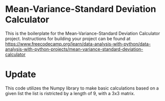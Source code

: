 # Mean-Variance-Standard Deviation Calculator

This is the boilerplate for the Mean-Variance-Standard Deviation Calculator project. Instructions for building your project can be found at https://www.freecodecamp.org/learn/data-analysis-with-python/data-analysis-with-python-projects/mean-variance-standard-deviation-calculator


# Update

This code utilizes the Numpy library to make basic calculations based on a given list
the list is ristricted by a length of 9, with a 3x3 matrix.